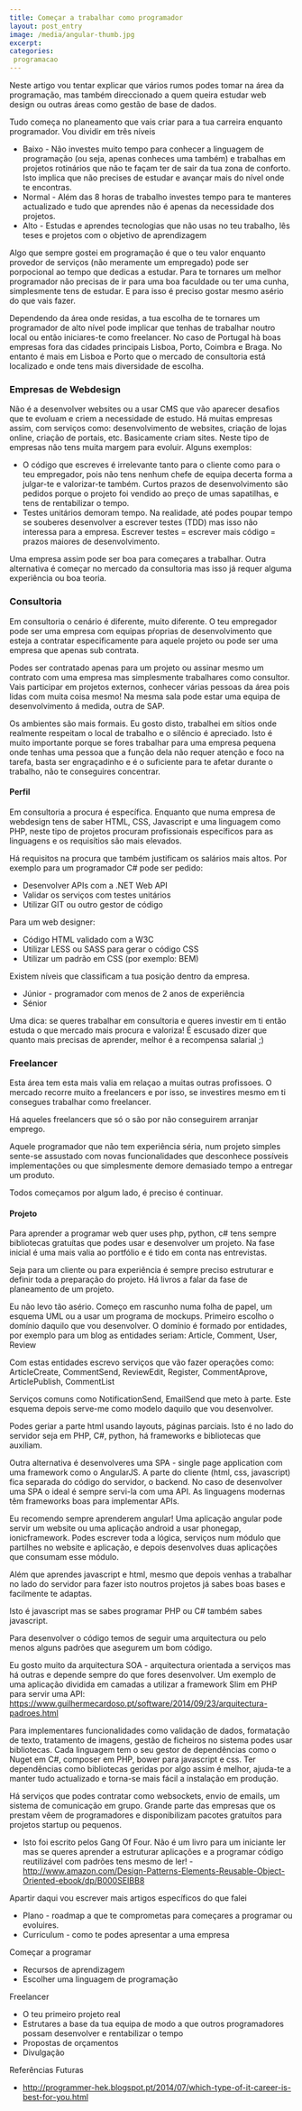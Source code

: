 ```yaml
---
title: Começar a trabalhar como programador
layout: post_entry
image: /media/angular-thumb.jpg
excerpt: 
categories:
 programacao
---
```


Neste artigo vou tentar explicar que vários rumos podes tomar na área da programação, mas também direccionado a quem queira estudar web design ou outras áreas como gestão de base de dados. 

Tudo começa no planeamento que vais criar para a tua carreira enquanto programador. Vou dividir em três níveis

 * Baixo - Não investes muito tempo para conhecer a linguagem de programação (ou seja, apenas conheces uma também) e trabalhas em projetos rotinários que não te façam ter de sair da tua zona de conforto. Isto implica que não precises de estudar e avançar mais do nível onde te encontras.
 * Normal - Além das 8 horas de trabalho investes tempo para te manteres actualizado e tudo que aprendes não é apenas da necessidade dos projetos. 
 * Alto - Estudas e aprendes tecnologias que não usas no teu trabalho, lês teses e projetos com o objetivo de aprendizagem

Algo que sempre gostei em programação é que o teu valor enquanto provedor de serviços (não meramente um empregado) pode ser porpocional ao tempo que dedicas a estudar. Para te tornares um melhor programador não precisas de ir para uma boa faculdade ou ter uma cunha, simplesmente tens de estudar. E para isso é preciso gostar mesmo asério do que vais fazer.

Dependendo da área onde residas, a tua escolha de te tornares um programador de alto nível pode implicar que tenhas de trabalhar noutro local ou então iniciares-te como freelancer. No caso de Portugal hà boas empresas fora das cidades principais Lisboa, Porto, Coimbra e Braga. No entanto é mais em Lisboa e Porto que o mercado de consultoria está localizado e onde tens mais diversidade de escolha.


### Empresas de Webdesign

Não é a desenvolver websites ou a usar CMS que vão aparecer desafios que te evoluam e criem a necessidade de estudo. Há muitas empresas assim, com serviços como: desenvolvimento de websites, criação de lojas online, criação de portais, etc. Basicamente criam sites. Neste tipo de empresas não tens muita margem para evoluir. Alguns exemplos:

 * O código que escreves é irrelevante tanto para o cliente como para o teu empregador, pois não tens nenhum chefe de equipa decerta forma a julgar-te e valorizar-te também. Curtos prazos de desenvolvimento são pedidos porque o projeto foi vendido ao preço de umas sapatilhas, e tens de rentabilizar o tempo.
 * Testes unitários demoram tempo. Na realidade, até podes poupar tempo se souberes desenvolver a escrever testes (TDD) mas isso não interessa para a empresa. Escrever testes = escrever mais código = prazos maiores de desenvolvimento.


Uma empresa assim pode ser boa para começares a trabalhar. Outra alternativa é começar no mercado da consultoria mas isso já requer alguma experiência ou boa teoria.

### Consultoria

Em consultoria o cenário é diferente, muito diferente. O teu empregador pode ser uma empresa com equipas pŕoprias de desenvolvimento que esteja a contratar especificamente para aquele projeto ou pode ser uma empresa que apenas sub contrata.

Podes ser contratado apenas para um projeto ou assinar mesmo um contrato com uma empresa mas simplesmente trabalhares como consultor. Vais participar em projetos externos, conhecer várias pessoas da área pois lidas com muita coisa mesmo! Na mesma sala pode estar uma equipa de desenvolvimento á medida, outra de SAP.

Os ambientes são mais formais. Eu gosto disto, trabalhei em sítios onde realmente respeitam o local de trabalho e o silêncio é apreciado. Isto é muito importante porque se fores trabalhar para uma empresa pequena onde tenhas uma pessoa que a função dela não requer atenção e foco na tarefa, basta ser engraçadinho e é o suficiente para te afetar durante o trabalho, não te conseguires concentrar.

#### Perfil

Em consultoria a procura é específica. Enquanto que numa empresa de webdesign tens de saber HTML, CSS, Javascript e uma linguagem como PHP, neste tipo de projetos procuram profissionais específicos para as linguagens e os requisítios são mais elevados.

Há requisitos na procura que também justificam os salários mais altos. Por exemplo para um programador C# pode ser pedido:

 * Desenvolver APIs com a .NET Web API
 * Validar os serviços com testes unitários
 * Utilizar GIT ou outro gestor de código

Para um web designer:
 
 * Código HTML validado com a W3C
 * Utilizar LESS ou SASS para gerar o código CSS
 * Utilizar um padrão em CSS (por exemplo: BEM)


Existem níveis que classificam a tua posição dentro da empresa. 
 
 * Júnior - programador com menos de 2 anos de experiência
 * Sénior

Uma dica: se queres trabalhar em consultoria e queres investir em ti então estuda o que mercado mais procura e valoriza! É escusado dizer que quanto mais precisas de aprender, melhor é a recompensa salarial ;)



### Freelancer

Esta área tem esta mais valia em relaçao a muitas outras profissoes. O mercado recorre muito a freelancers e por isso, se investires mesmo em ti consegues trabalhar como freelancer.

Há aqueles freelancers que só o são por não conseguirem arranjar emprego.

Aquele programador que não tem experiência séria, num projeto simples sente-se assustado com novas funcionalidades que desconhece possíveis implementações ou que simplesmente demore demasiado tempo a entregar um produto. 

Todos começamos por algum lado, é preciso é continuar.



#### Projeto

Para aprender a programar web quer uses php, python, c# tens sempre bibliotecas gratuítas que podes usar e desenvolver um projeto. Na fase inicial é uma mais valia ao portfólio e é tido em conta nas entrevistas.

Seja para um cliente ou para experiência é sempre preciso estruturar e definir toda a preparação do projeto. Há livros a falar da fase de planeamento de um projeto.


Eu não levo tão asério. Começo em rascunho numa folha de papel, um esquema UML ou a usar um programa de mockups. Primeiro escolho o domínio daquilo que vou desenvolver. O domínio é formado por entidades, por exemplo para um blog as entidades seriam: Article, Comment, User, Review

Com estas entidades escrevo serviços que vão fazer operações como: ArticleCreate, CommentSend, ReviewEdit, Register, CommentAprove, ArticlePublish, CommentList

Serviços comuns como NotificationSend, EmailSend que meto à parte. Este esquema depois serve-me como modelo daquilo que vou desenvolver. 

Podes geriar a parte html usando layouts, páginas parciais. Isto é no lado do servidor seja em PHP, C#, python, há frameworks e bibliotecas que auxiliam.

Outra alternativa é desenvolveres uma SPA - single page application com uma framework como o AngularJS. A parte do cliente (html, css, javascript) fica separada do código do servidor, o backend. No caso de desenvolver uma SPA o ideal é sempre servi-la com uma API. As linguagens modernas têm frameworks boas para implementar APIs.

Eu recomendo sempre aprenderem angular! Uma aplicação angular pode servir um website ou uma aplicação android a usar phonegap, ionicframework. Podes escrever toda a lógica, serviços num módulo que partilhes no website e aplicação, e depois desenvolves duas aplicações que consumam esse módulo.

Além que aprendes javascript e html, mesmo que depois venhas a trabalhar no lado do servidor para fazer isto noutros projetos já sabes boas bases e facilmente te adaptas.

Isto é javascript mas se sabes programar PHP ou C# também sabes javascript. 


Para desenvolver o código temos de seguir uma arquitectura ou pelo menos alguns padrões que asegurem um bom código. 

Eu gosto muito da arquitectura SOA - arquitectura orientada a serviços mas há outras e depende sempre do que fores desenvolver. Um exemplo de uma aplicação dividida em camadas a utilizar a framework Slim em PHP para servir uma API: https://www.guilhermecardoso.pt/software/2014/09/23/arquitectura-padroes.html

Para implementares funcionalidades como validação de dados, formatação de texto, tratamento de imagens, gestão de ficheiros no sistema podes usar bibliotecas. Cada linguagem tem o seu gestor de dependências como o Nuget em C#, composer em PHP, bower para javascript e css. Ter dependências como bibliotecas geridas por algo assim é melhor, ajuda-te a manter tudo actualizado e torna-se mais fácil a instalação em produção.

Há serviços que podes contratar como websockets, envio de emails, um sistema de comunicação em grupo. Grande parte das empresas que os prestam vêem de programadores e disponibilizam pacotes gratuítos para projetos startup ou pequenos. 


 * Isto foi escrito pelos Gang Of Four. Não é um livro para um iniciante ler mas se queres aprender a estruturar aplicações e a programar código reutilizável com padrões tens mesmo de ler! - http://www.amazon.com/Design-Patterns-Elements-Reusable-Object-Oriented-ebook/dp/B000SEIBB8



Apartir daqui vou escrever mais artigos específicos do que falei

 * Plano - roadmap a que te comprometas para começares a programar ou evoluires.
 * Curriculum - como te podes apresentar a uma empresa

Começar a programar
 
 * Recursos de aprendizagem
 * Escolher uma linguagem de programação


Freelancer

 * O teu primeiro projeto real
 * Estrutares a base da tua equipa de modo a que outros programadores possam desenvolver e rentabilizar o tempo
 * Propostas de orçamentos
 * Divulgação


Referências Futuras

 * http://programmer-hek.blogspot.pt/2014/07/which-type-of-it-career-is-best-for-you.html